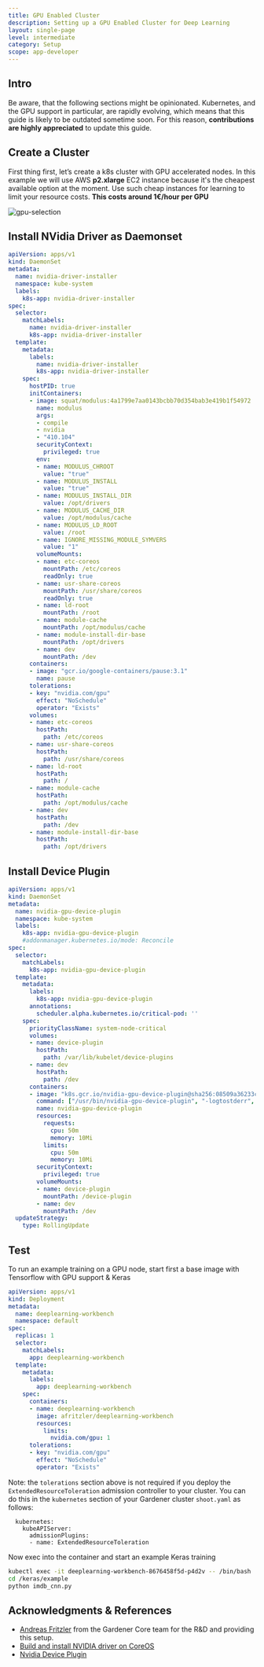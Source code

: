 ```yaml
---
title: GPU Enabled Cluster
description: Setting up a GPU Enabled Cluster for Deep Learning
layout: single-page
level: intermediate
category: Setup
scope: app-developer
---
```

## Intro
Be aware, that the following sections might be opinionated. Kubernetes, and the GPU support in particular, 
are rapidly evolving, which means that this guide is likely to be outdated sometime soon. For this reason, 
**contributions are highly appreciated** to update this guide.

## Create a Cluster
First thing first, let’s create a k8s cluster with GPU accelerated nodes. In this example we will use AWS 
**p2.xlarge** EC2 instance because it's the cheapest available option at the moment. Use such cheap instances 
for learning to limit your resource costs. **This costs around 1€/hour per GPU**

![gpu-selection](howto-gpu.png)

## Install NVidia Driver as Daemonset

```yaml
apiVersion: apps/v1
kind: DaemonSet
metadata:
  name: nvidia-driver-installer
  namespace: kube-system
  labels:
    k8s-app: nvidia-driver-installer
spec:
  selector:
    matchLabels:
      name: nvidia-driver-installer
      k8s-app: nvidia-driver-installer
  template:
    metadata:
      labels:
        name: nvidia-driver-installer
        k8s-app: nvidia-driver-installer
    spec:
      hostPID: true
      initContainers:
      - image: squat/modulus:4a1799e7aa0143bcbb70d354bab3e419b1f54972
        name: modulus
        args:
        - compile
        - nvidia
        - "410.104"
        securityContext:
          privileged: true
        env:
        - name: MODULUS_CHROOT
          value: "true"
        - name: MODULUS_INSTALL
          value: "true"
        - name: MODULUS_INSTALL_DIR
          value: /opt/drivers
        - name: MODULUS_CACHE_DIR
          value: /opt/modulus/cache
        - name: MODULUS_LD_ROOT
          value: /root
        - name: IGNORE_MISSING_MODULE_SYMVERS
          value: "1"          
        volumeMounts:
        - name: etc-coreos
          mountPath: /etc/coreos
          readOnly: true
        - name: usr-share-coreos
          mountPath: /usr/share/coreos
          readOnly: true
        - name: ld-root
          mountPath: /root
        - name: module-cache
          mountPath: /opt/modulus/cache
        - name: module-install-dir-base
          mountPath: /opt/drivers
        - name: dev
          mountPath: /dev
      containers:
      - image: "gcr.io/google-containers/pause:3.1"
        name: pause
      tolerations:
      - key: "nvidia.com/gpu"
        effect: "NoSchedule"
        operator: "Exists"
      volumes:
      - name: etc-coreos
        hostPath:
          path: /etc/coreos
      - name: usr-share-coreos
        hostPath:
          path: /usr/share/coreos
      - name: ld-root
        hostPath:
          path: /
      - name: module-cache
        hostPath:
          path: /opt/modulus/cache
      - name: dev
        hostPath:
          path: /dev
      - name: module-install-dir-base
        hostPath:
          path: /opt/drivers
```

## Install Device Plugin

```yaml
apiVersion: apps/v1
kind: DaemonSet
metadata:
  name: nvidia-gpu-device-plugin
  namespace: kube-system
  labels:
    k8s-app: nvidia-gpu-device-plugin
    #addonmanager.kubernetes.io/mode: Reconcile
spec:
  selector:
    matchLabels:
      k8s-app: nvidia-gpu-device-plugin
  template:
    metadata:
      labels:
        k8s-app: nvidia-gpu-device-plugin
      annotations:
        scheduler.alpha.kubernetes.io/critical-pod: ''
    spec:
      priorityClassName: system-node-critical
      volumes:
      - name: device-plugin
        hostPath:
          path: /var/lib/kubelet/device-plugins
      - name: dev
        hostPath:
          path: /dev
      containers:
      - image: "k8s.gcr.io/nvidia-gpu-device-plugin@sha256:08509a36233c5096bb273a492251a9a5ca28558ab36d74007ca2a9d3f0b61e1d"
        command: ["/usr/bin/nvidia-gpu-device-plugin", "-logtostderr", "-host-path=/opt/drivers/nvidia"]
        name: nvidia-gpu-device-plugin
        resources:
          requests:
            cpu: 50m
            memory: 10Mi
          limits:
            cpu: 50m
            memory: 10Mi
        securityContext:
          privileged: true
        volumeMounts:
        - name: device-plugin
          mountPath: /device-plugin
        - name: dev
          mountPath: /dev
  updateStrategy:
    type: RollingUpdate
```

## Test
To run an example training on a GPU node, start first a base image with Tensorflow with GPU support & Keras

```yaml
apiVersion: apps/v1
kind: Deployment
metadata:
  name: deeplearning-workbench
  namespace: default
spec:
  replicas: 1
  selector:
    matchLabels:
      app: deeplearning-workbench
  template:
    metadata:
      labels:
        app: deeplearning-workbench
    spec:
      containers:
      - name: deeplearning-workbench
        image: afritzler/deeplearning-workbench
        resources:
          limits:
            nvidia.com/gpu: 1
      tolerations:
      - key: "nvidia.com/gpu"
        effect: "NoSchedule"
        operator: "Exists"
```

Note: the `tolerations` section above is not required if you deploy the `ExtendedResourceToleration`
admission controller to your cluster. You can do this in the `kubernetes` section of your Gardener 
cluster `shoot.yaml` as follows:
```
  kubernetes:
    kubeAPIServer:
      admissionPlugins:
      - name: ExtendedResourceToleration
```

Now exec into the container and start an example Keras training

```bash
kubectl exec -it deeplearning-workbench-8676458f5d-p4d2v -- /bin/bash
cd /keras/example
python imdb_cnn.py
```

## Acknowledgments & References
* [Andreas Fritzler](https://github.com/afritzler/kubernetes-gpu) from the Gardener Core team for the R&amp;D and providing this setup.
* [Build and install NVIDIA driver on CoreOS](https://github.com/squat/modulus)
* [Nvidia Device Plugin](https://github.com/kubernetes/kubernetes/blob/master/cluster/addons/device-plugins/nvidia-gpu/daemonset.yaml)
